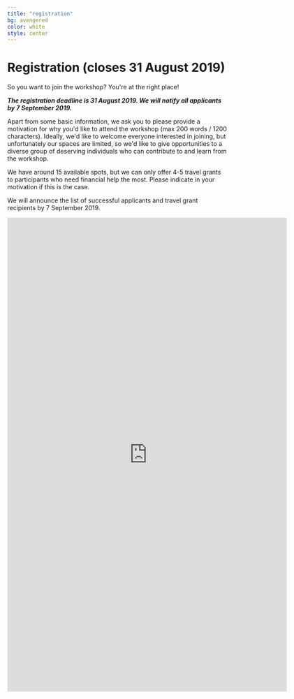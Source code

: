```yaml
---
title: "registration"
bg: avengered
color: white
style: center
---
```


<a id="registration"></a>

# Registration (closes 31 August 2019)

So you want to join the workshop? You're at the right place!

***The registration deadline is 31 August 2019. We will notify all applicants by 7 September 2019.***

Apart from some basic information, we ask you to please provide a motivation for why you'd like to attend the workshop (max 200 words / 1200 characters). Ideally, we'd like to welcome everyone interested in joining, but unfortunately our spaces are limited, so we'd like to give opportunities to a diverse group of deserving individuals who can contribute to and learn from the workshop.

We have around 15 available spots, but we can only offer 4-5 travel grants to participants who need financial help the most. Please indicate in your motivation if this is the case.

We will announce the list of successful applicants and travel grant recipients by 7 September 2019.

<div class="icontain">
	<iframe src="https://docs.google.com/forms/d/e/1FAIpQLSfpPgHE7dzopxunxyCiTeTV5Es9Nfk86Xxtb9bLEl-Q9uoD2A/viewform?embedded=true" width="640" height="1086" frameborder="0" marginheight="0" marginwidth="0" style="border:0" allowfullscreen></iframe>
</div>